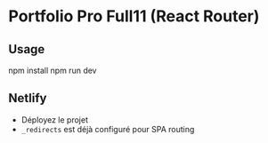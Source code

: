 # Portfolio Pro Full11 (React Router)

## Usage
npm install
npm run dev

## Netlify
- Déployez le projet
- `_redirects` est déjà configuré pour SPA routing
